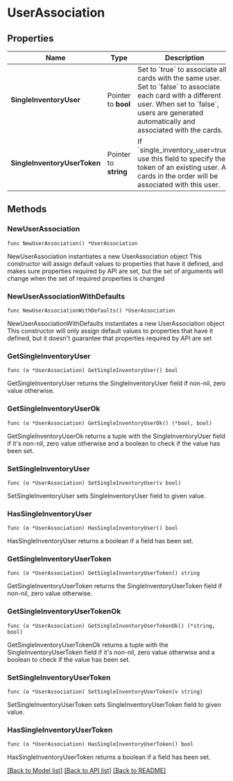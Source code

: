 # UserAssociation

## Properties

Name | Type | Description | Notes
------------ | ------------- | ------------- | -------------
**SingleInventoryUser** | Pointer to **bool** | Set to &#x60;true&#x60; to associate all cards with the same user. Set to &#x60;false&#x60; to associate each card with a different user. When set to &#x60;false&#x60;, users are generated automatically and associated with the cards. | [optional] [default to false]
**SingleInventoryUserToken** | Pointer to **string** | If &#x60;single_inventory_user&#x3D;true&#x60;, use this field to specify the token of an existing user. All cards in the order will be associated with this user. | [optional] [default to "false"]

## Methods

### NewUserAssociation

`func NewUserAssociation() *UserAssociation`

NewUserAssociation instantiates a new UserAssociation object
This constructor will assign default values to properties that have it defined,
and makes sure properties required by API are set, but the set of arguments
will change when the set of required properties is changed

### NewUserAssociationWithDefaults

`func NewUserAssociationWithDefaults() *UserAssociation`

NewUserAssociationWithDefaults instantiates a new UserAssociation object
This constructor will only assign default values to properties that have it defined,
but it doesn't guarantee that properties required by API are set

### GetSingleInventoryUser

`func (o *UserAssociation) GetSingleInventoryUser() bool`

GetSingleInventoryUser returns the SingleInventoryUser field if non-nil, zero value otherwise.

### GetSingleInventoryUserOk

`func (o *UserAssociation) GetSingleInventoryUserOk() (*bool, bool)`

GetSingleInventoryUserOk returns a tuple with the SingleInventoryUser field if it's non-nil, zero value otherwise
and a boolean to check if the value has been set.

### SetSingleInventoryUser

`func (o *UserAssociation) SetSingleInventoryUser(v bool)`

SetSingleInventoryUser sets SingleInventoryUser field to given value.

### HasSingleInventoryUser

`func (o *UserAssociation) HasSingleInventoryUser() bool`

HasSingleInventoryUser returns a boolean if a field has been set.

### GetSingleInventoryUserToken

`func (o *UserAssociation) GetSingleInventoryUserToken() string`

GetSingleInventoryUserToken returns the SingleInventoryUserToken field if non-nil, zero value otherwise.

### GetSingleInventoryUserTokenOk

`func (o *UserAssociation) GetSingleInventoryUserTokenOk() (*string, bool)`

GetSingleInventoryUserTokenOk returns a tuple with the SingleInventoryUserToken field if it's non-nil, zero value otherwise
and a boolean to check if the value has been set.

### SetSingleInventoryUserToken

`func (o *UserAssociation) SetSingleInventoryUserToken(v string)`

SetSingleInventoryUserToken sets SingleInventoryUserToken field to given value.

### HasSingleInventoryUserToken

`func (o *UserAssociation) HasSingleInventoryUserToken() bool`

HasSingleInventoryUserToken returns a boolean if a field has been set.


[[Back to Model list]](../README.md#documentation-for-models) [[Back to API list]](../README.md#documentation-for-api-endpoints) [[Back to README]](../README.md)


